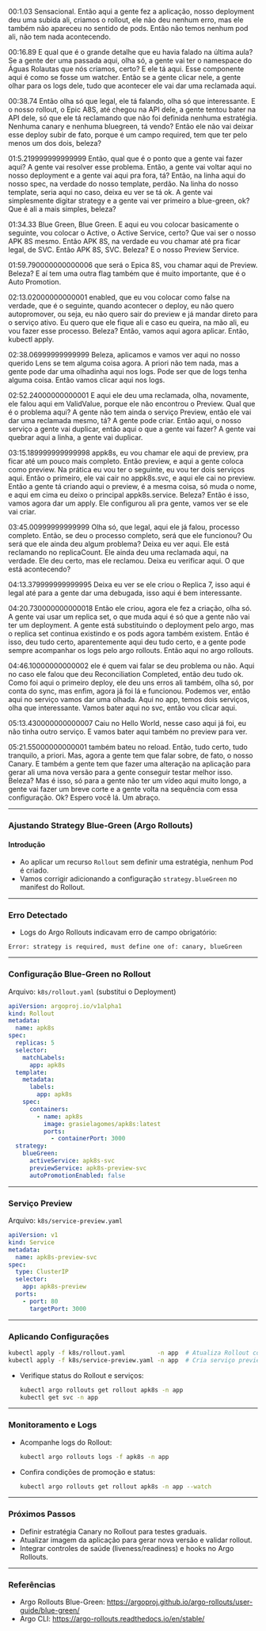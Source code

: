 00:1.03
Sensacional. Então aqui a gente fez a aplicação, nosso deployment deu uma subida ali, criamos o rollout, ele não deu nenhum erro, mas ele também não apareceu no sentido de pods. Então não temos nenhum pod ali, não tem nada acontecendo.

00:16.89
E qual que é o grande detalhe que eu havia falado na última aula? Se a gente der uma passada aqui, olha só, a gente vai ter o namespace do Águas Rolautas que nós criamos, certo? E ele tá aqui. Esse componente aqui é como se fosse um watcher. Então se a gente clicar nele, a gente olhar para os logs dele, tudo que acontecer ele vai dar uma reclamada aqui.

00:38.74
Então olha só que legal, ele tá falando, olha só que interessante. E o nosso rollout, o Epic A8S, até chegou na API dele, a gente tentou bater na API dele, só que ele tá reclamando que não foi definida nenhuma estratégia. Nenhuma canary e nenhuma bluegreen, tá vendo? Então ele não vai deixar esse deploy subir de fato, porque é um campo required, tem que ter pelo menos um dos dois, beleza?

01:5.219999999999999
Então, qual que é o ponto que a gente vai fazer aqui? A gente vai resolver esse problema. Então, a gente vai voltar aqui no nosso deployment e a gente vai aqui pra fora, tá? Então, na linha aqui do nosso spec, na verdade do nosso template, perdão. Na linha do nosso template, seria aqui no caso, deixa eu ver se tá ok. A gente vai simplesmente digitar strategy e a gente vai ver primeiro a blue-green, ok? Que é ali a mais simples, beleza?

01:34.33
Blue Green, Blue Green. E aqui eu vou colocar basicamente o seguinte, vou colocar o Active, o Active Service, certo? Que vai ser o nosso APK 8S mesmo. Então APK 8S, na verdade eu vou chamar até pra ficar legal, de SVC. Então APK 8S, SVC. Beleza? E o nosso Preview Service.

01:59.790000000000006
que será o Epica 8S, vou chamar aqui de Preview. Beleza? E aí tem uma outra flag também que é muito importante, que é o Auto Promotion.

02:13.02000000000001
enabled, que eu vou colocar como false na verdade, que é o seguinte, quando acontecer o deploy, eu não quero autopromover, ou seja, eu não quero sair do preview e já mandar direto para o serviço ativo. Eu quero que ele fique ali e caso eu queira, na mão ali, eu vou fazer esse processo. Beleza? Então, vamos aqui agora aplicar. Então, kubectl apply.

02:38.06999999999999
Beleza, aplicamos e vamos ver aqui no nosso querido Lens se tem alguma coisa agora. A priori não tem nada, mas a gente pode dar uma olhadinha aqui nos logs. Pode ser que de logs tenha alguma coisa. Então vamos clicar aqui nos logs.

02:52.24000000000001
E aqui ele deu uma reclamada, olha, novamente, ele falou aqui em ValidValue, porque ele não encontrou o Preview. Qual que é o problema aqui? A gente não tem ainda o serviço Preview, então ele vai dar uma reclamada mesmo, tá? A gente pode criar. Então aqui, o nosso serviço a gente vai duplicar, então aqui o que a gente vai fazer? A gente vai quebrar aqui a linha, a gente vai duplicar.

03:15.189999999999998
appk8s, eu vou chamar ele aqui de preview, pra ficar até um pouco mais completo. Então preview, e aqui a gente coloca como preview. Na prática eu vou ter o seguinte, eu vou ter dois serviços aqui. Então o primeiro, ele vai cair no appk8s.svc, e aqui ele cai no preview. Então a gente tá criando aqui o preview, é a mesma coisa, só muda o nome, e aqui em cima eu deixo o principal appk8s.service. Beleza? Então é isso, vamos agora dar um apply. Ele configurou ali pra gente, vamos ver se ele vai criar.

03:45.00999999999999
Olha só, que legal, aqui ele já falou, processo completo. Então, se deu o processo completo, será que ele funcionou? Ou será que ele ainda deu algum problema? Deixa eu ver aqui. Ele está reclamando no replicaCount. Ele ainda deu uma reclamada aqui, na verdade. Ele deu certo, mas ele reclamou. Deixa eu verificar aqui. O que está acontecendo?

04:13.379999999999995
Deixa eu ver se ele criou o Replica 7, isso aqui é legal até para a gente dar uma debugada, isso aqui é bem interessante.

04:20.730000000000018
Então ele criou, agora ele fez a criação, olha só. A gente vai usar um replica set, o que muda aqui é só que a gente não vai ter um deployment. A gente está substituindo o deployment pelo argo, mas o replica set continua existindo e os pods agora também existem. Então é isso, deu tudo certo, aparentemente aqui deu tudo certo, e a gente pode sempre acompanhar os logs pelo argo rollouts. Então aqui no argo rollouts.

04:46.10000000000002
ele é quem vai falar se deu problema ou não. Aqui no caso ele falou que deu Reconciliation Completed, então deu tudo ok. Como foi aqui o primeiro deploy, ele deu uns erros ali também, olha só, por conta do sync, mas enfim, agora já foi lá e funcionou. Podemos ver, então aqui no serviço vamos dar uma olhada. Aqui no app, temos dois serviços, olha que interessante. Vamos bater aqui no svc, então vou clicar aqui.

05:13.430000000000007
Caiu no Hello World, nesse caso aqui já foi, eu não tinha outro serviço. E vamos bater aqui também no preview para ver.

05:21.55000000000001
também bateu no reload. Então, tudo certo, tudo tranquilo, a priori. Mas, agora a gente tem que falar sobre, de fato, o nosso Canary. E também a gente tem que fazer uma alteração na aplicação para gerar ali uma nova versão para a gente conseguir testar melhor isso. Beleza? Mas é isso, só para a gente não ter um vídeo aqui muito longo, a gente vai fazer um breve corte e a gente volta na sequência com essa configuração. Ok? Espero você lá. Um abraço.

---

### Ajustando Strategy Blue-Green (Argo Rollouts)

#### Introdução

- Ao aplicar um recurso `Rollout` sem definir uma estratégia, nenhum Pod é criado.
- Vamos corrigir adicionando a configuração `strategy.blueGreen` no manifest do Rollout.

---

### Erro Detectado

- Logs do Argo Rollouts indicavam erro de campo obrigatório:

```text
Error: strategy is required, must define one of: canary, blueGreen
```

---

### Configuração Blue-Green no Rollout

Arquivo: `k8s/rollout.yaml` (substitui o Deployment)

```yaml
apiVersion: argoproj.io/v1alpha1
kind: Rollout
metadata:
  name: apk8s
spec:
  replicas: 5
  selector:
    matchLabels:
      app: apk8s
  template:
    metadata:
      labels:
        app: apk8s
    spec:
      containers:
        - name: apk8s
          image: grasielagomes/apk8s:latest
          ports:
            - containerPort: 3000
  strategy:
    blueGreen:
      activeService: apk8s-svc
      previewService: apk8s-preview-svc
      autoPromotionEnabled: false
```

---

### Serviço Preview

Arquivo: `k8s/service-preview.yaml`

```yaml
apiVersion: v1
kind: Service
metadata:
  name: apk8s-preview-svc
spec:
  type: ClusterIP
  selector:
    app: apk8s-preview
  ports:
    - port: 80
      targetPort: 3000
```

---

### Aplicando Configurações

```bash
kubectl apply -f k8s/rollout.yaml         -n app  # Atualiza Rollout com strategy blue-green
kubectl apply -f k8s/service-preview.yaml -n app  # Cria serviço preview
```

- Verifique status do Rollout e serviços:
  ```bash
  kubectl argo rollouts get rollout apk8s -n app
  kubectl get svc -n app
  ```

---

### Monitoramento e Logs

- Acompanhe logs do Rollout:
  ```bash
  kubectl argo rollouts logs -f apk8s -n app
  ```
- Confira condições de promoção e status:
  ```bash
  kubectl argo rollouts get rollout apk8s -n app --watch
  ```

---

### Próximos Passos

- Definir estratégia Canary no Rollout para testes graduais.
- Atualizar imagem da aplicação para gerar nova versão e validar rollout.
- Integrar controles de saúde (liveness/readiness) e hooks no Argo Rollouts.

---

### Referências

- Argo Rollouts Blue-Green: https://argoproj.github.io/argo-rollouts/user-guide/blue-green/
- Argo CLI: https://argo-rollouts.readthedocs.io/en/stable/
